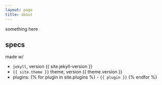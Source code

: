 ```yaml
---
layout: page
title: about
---
```


something here

## specs
made w/
- `jekyll`, version {{ site.jekyll-version }}
- `{{ site.theme }}` theme, version {{ theme.version }}
- plugins:
{% for plugin in site.plugins %}   - `{{ plugin }}`
{% endfor %}
